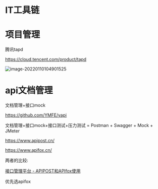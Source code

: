 # IT工具链



# 项目管理

腾讯tapd

https://cloud.tencent.com/product/tapd

![image-20220110104901525](https://cdn.jsdelivr.net/gh/hss01248/picbed@master/pic/1641782947175-image-20220110104901525.jpg)

#  api文档管理

文档管理+接口mock

https://github.com/YMFE/yapi

文档管理+接口mock+接口测试+压力测试  = Postman + Swagger + Mock + JMeter

https://www.apipost.cn/

https://www.apifox.cn/

两者的比较: 

[接口管理平台 - APIPOST和APIfox使用](https://blog.csdn.net/qq_31708763/article/details/114064363)

优先选apifox

